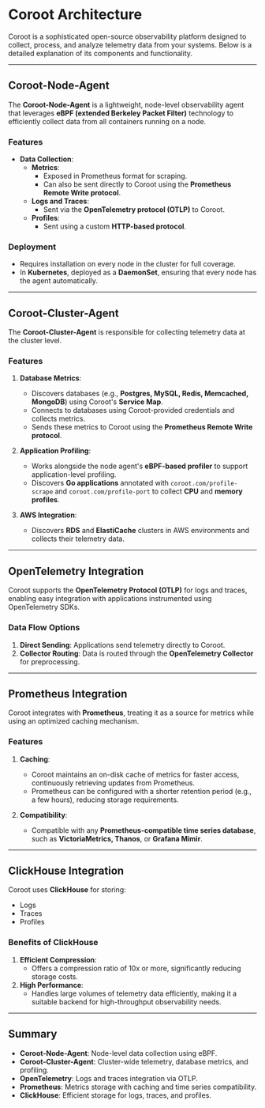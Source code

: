 # Coroot Architecture

Coroot is a sophisticated open-source observability platform designed to collect, process, and analyze telemetry data from your systems. Below is a detailed explanation of its components and functionality.

---

## Coroot-Node-Agent

The **Coroot-Node-Agent** is a lightweight, node-level observability agent that leverages **eBPF (extended Berkeley Packet Filter)** technology to efficiently collect data from all containers running on a node.

### Features

- **Data Collection**:
  - **Metrics**:
    - Exposed in Prometheus format for scraping.
    - Can also be sent directly to Coroot using the **Prometheus Remote Write protocol**.
  - **Logs and Traces**:
    - Sent via the **OpenTelemetry protocol (OTLP)** to Coroot.
  - **Profiles**:
    - Sent using a custom **HTTP-based protocol**.

### Deployment

- Requires installation on every node in the cluster for full coverage.
- In **Kubernetes**, deployed as a **DaemonSet**, ensuring that every node has the agent automatically.

---

## Coroot-Cluster-Agent

The **Coroot-Cluster-Agent** is responsible for collecting telemetry data at the cluster level.

### Features

1. **Database Metrics**:

   - Discovers databases (e.g., **Postgres, MySQL, Redis, Memcached, MongoDB**) using Coroot's **Service Map**.
   - Connects to databases using Coroot-provided credentials and collects metrics.
   - Sends these metrics to Coroot using the **Prometheus Remote Write protocol**.

2. **Application Profiling**:

   - Works alongside the node agent's **eBPF-based profiler** to support application-level profiling.
   - Discovers **Go applications** annotated with `coroot.com/profile-scrape` and `coroot.com/profile-port` to collect **CPU** and **memory profiles**.

3. **AWS Integration**:
   - Discovers **RDS** and **ElastiCache** clusters in AWS environments and collects their telemetry data.

---

## OpenTelemetry Integration

Coroot supports the **OpenTelemetry Protocol (OTLP)** for logs and traces, enabling easy integration with applications instrumented using OpenTelemetry SDKs.

### Data Flow Options

1. **Direct Sending**: Applications send telemetry directly to Coroot.
2. **Collector Routing**: Data is routed through the **OpenTelemetry Collector** for preprocessing.

---

## Prometheus Integration

Coroot integrates with **Prometheus**, treating it as a source for metrics while using an optimized caching mechanism.

### Features

1. **Caching**:

   - Coroot maintains an on-disk cache of metrics for faster access, continuously retrieving updates from Prometheus.
   - Prometheus can be configured with a shorter retention period (e.g., a few hours), reducing storage requirements.

2. **Compatibility**:
   - Compatible with any **Prometheus-compatible time series database**, such as **VictoriaMetrics, Thanos**, or **Grafana Mimir**.

---

## ClickHouse Integration

Coroot uses **ClickHouse** for storing:

- Logs
- Traces
- Profiles

### Benefits of ClickHouse

1. **Efficient Compression**:
   - Offers a compression ratio of 10x or more, significantly reducing storage costs.
2. **High Performance**:
   - Handles large volumes of telemetry data efficiently, making it a suitable backend for high-throughput observability needs.

---

## Summary

- **Coroot-Node-Agent**: Node-level data collection using eBPF.
- **Coroot-Cluster-Agent**: Cluster-wide telemetry, database metrics, and profiling.
- **OpenTelemetry**: Logs and traces integration via OTLP.
- **Prometheus**: Metrics storage with caching and time series compatibility.
- **ClickHouse**: Efficient storage for logs, traces, and profiles.
